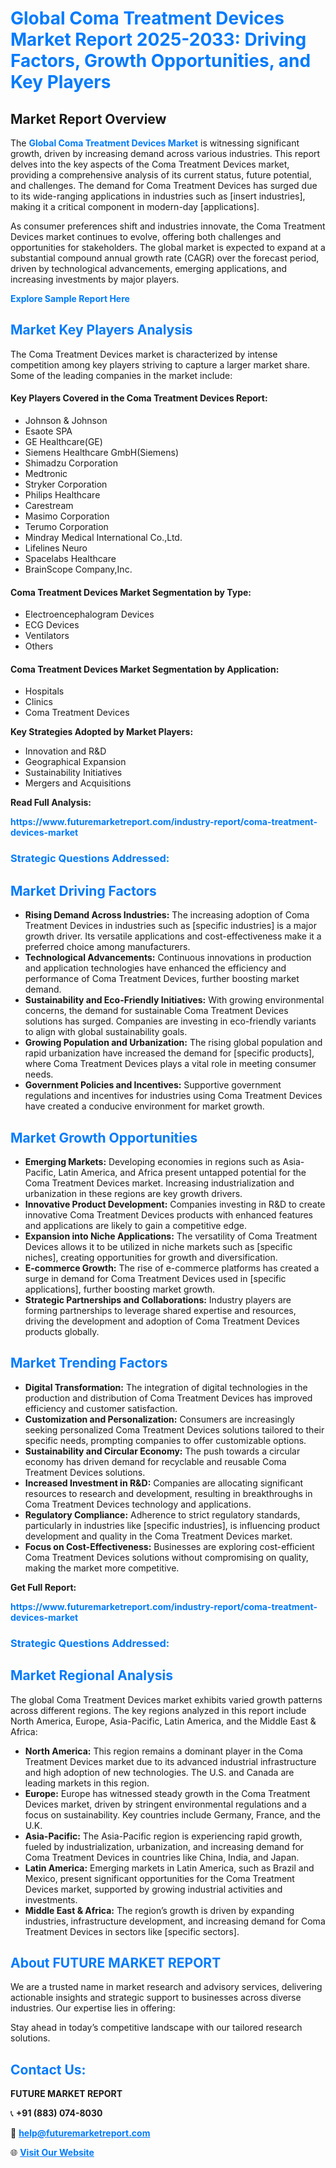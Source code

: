 <h1 style="color: #007BFF;">Global Coma Treatment Devices Market Report 2025-2033: Driving Factors, Growth Opportunities, and Key Players</h1>

<section id="overview">
<h2>Market Report Overview</h2>
<p>The <a href="https://www.futuremarketreport.com/industry-report/coma-treatment-devices-market" style="color: #007BFF; text-decoration: none;"><strong>Global Coma Treatment Devices Market</strong></a> is witnessing significant growth, driven by increasing demand across various industries. This report delves into the key aspects of the Coma Treatment Devices market, providing a comprehensive analysis of its current status, future potential, and challenges. The demand for Coma Treatment Devices has surged due to its wide-ranging applications in industries such as [insert industries], making it a critical component in modern-day [applications].</p>
<p>As consumer preferences shift and industries innovate, the Coma Treatment Devices market continues to evolve, offering both challenges and opportunities for stakeholders. The global market is expected to expand at a substantial compound annual growth rate (CAGR) over the forecast period, driven by technological advancements, emerging applications, and increasing investments by major players.</p>
</section>

<section id="overview">
<p><a href="https://www.futuremarketreport.com/request-sample/reportId=123261" style="color: #007BFF; text-decoration: none;"><strong>Explore Sample Report Here</strong></a></p>
</section>

<section id="key-players">
<h2 style="color: #007BFF;">Market Key Players Analysis</h2>
<p>The Coma Treatment Devices market is characterized by intense competition among key players striving to capture a larger market share. Some of the leading companies in the market include:</p>
<h4>Key Players Covered in the Coma Treatment Devices Report:</h4>
<ul><li>Johnson &amp; Johnson</li><li>Esaote SPA</li><li>GE Healthcare(GE)</li><li>Siemens Healthcare GmbH(Siemens)</li><li>Shimadzu Corporation</li><li>Medtronic</li><li>Stryker Corporation</li><li>Philips Healthcare</li><li>Carestream</li><li>Masimo Corporation</li><li>Terumo Corporation</li><li>Mindray Medical International Co.,Ltd.</li><li>Lifelines Neuro</li><li>Spacelabs Healthcare</li><li>BrainScope Company,Inc.</li></ul>
<h4>Coma Treatment Devices Market Segmentation by Type:</h4>
<ul><li>Electroencephalogram Devices</li><li>ECG Devices</li><li>Ventilators</li><li>Others</li></ul>

<h4>Coma Treatment Devices Market Segmentation by Application:</h4>
<ul><li>Hospitals</li><li>Clinics</li><li>Coma Treatment Devices</li></ul>
<p><strong>Key Strategies Adopted by Market Players:</strong></p>
<ul>
<li>Innovation and R&D</li>
<li>Geographical Expansion</li>
<li>Sustainability Initiatives</li>
<li>Mergers and Acquisitions</li>
</ul>
</section>

<section>
<p><strong>Read Full Analysis: </strong></p><a href="https://www.futuremarketreport.com/industry-report/coma-treatment-devices-market" style="color: #007BFF; text-decoration: none;"><strong>https://www.futuremarketreport.com/industry-report/coma-treatment-devices-market</strong></a>
<h3 style="color: #007BFF;">Strategic Questions Addressed:</h3>
</section>

<section id="driving-factors">
<h2 style="color: #007BFF;">Market Driving Factors</h2>
<ul>
<li><strong>Rising Demand Across Industries:</strong> The increasing adoption of Coma Treatment Devices in industries such as [specific industries] is a major growth driver. Its versatile applications and cost-effectiveness make it a preferred choice among manufacturers.</li>
<li><strong>Technological Advancements:</strong> Continuous innovations in production and application technologies have enhanced the efficiency and performance of Coma Treatment Devices, further boosting market demand.</li>
<li><strong>Sustainability and Eco-Friendly Initiatives:</strong> With growing environmental concerns, the demand for sustainable Coma Treatment Devices solutions has surged. Companies are investing in eco-friendly variants to align with global sustainability goals.</li>
<li><strong>Growing Population and Urbanization:</strong> The rising global population and rapid urbanization have increased the demand for [specific products], where Coma Treatment Devices plays a vital role in meeting consumer needs.</li>
<li><strong>Government Policies and Incentives:</strong> Supportive government regulations and incentives for industries using Coma Treatment Devices have created a conducive environment for market growth.</li>
</ul>
</section>

<section id="growth-opportunities">
<h2 style="color: #007BFF;">Market Growth Opportunities</h2>
<ul>
<li><strong>Emerging Markets:</strong> Developing economies in regions such as Asia-Pacific, Latin America, and Africa present untapped potential for the Coma Treatment Devices market. Increasing industrialization and urbanization in these regions are key growth drivers.</li>
<li><strong>Innovative Product Development:</strong> Companies investing in R&D to create innovative Coma Treatment Devices products with enhanced features and applications are likely to gain a competitive edge.</li>
<li><strong>Expansion into Niche Applications:</strong> The versatility of Coma Treatment Devices allows it to be utilized in niche markets such as [specific niches], creating opportunities for growth and diversification.</li>
<li><strong>E-commerce Growth:</strong> The rise of e-commerce platforms has created a surge in demand for Coma Treatment Devices used in [specific applications], further boosting market growth.</li>
<li><strong>Strategic Partnerships and Collaborations:</strong> Industry players are forming partnerships to leverage shared expertise and resources, driving the development and adoption of Coma Treatment Devices products globally.</li>
</ul>
</section>

<section id="trending-factors">
<h2 style="color: #007BFF;">Market Trending Factors</h2>
<ul>
<li><strong>Digital Transformation:</strong> The integration of digital technologies in the production and distribution of Coma Treatment Devices has improved efficiency and customer satisfaction.</li>
<li><strong>Customization and Personalization:</strong> Consumers are increasingly seeking personalized Coma Treatment Devices solutions tailored to their specific needs, prompting companies to offer customizable options.</li>
<li><strong>Sustainability and Circular Economy:</strong> The push towards a circular economy has driven demand for recyclable and reusable Coma Treatment Devices solutions.</li>
<li><strong>Increased Investment in R&D:</strong> Companies are allocating significant resources to research and development, resulting in breakthroughs in Coma Treatment Devices technology and applications.</li>
<li><strong>Regulatory Compliance:</strong> Adherence to strict regulatory standards, particularly in industries like [specific industries], is influencing product development and quality in the Coma Treatment Devices market.</li>
<li><strong>Focus on Cost-Effectiveness:</strong> Businesses are exploring cost-efficient Coma Treatment Devices solutions without compromising on quality, making the market more competitive.</li>
</ul>
</section>

<section>
<p><strong>Get Full Report: </strong></p><a href="https://www.futuremarketreport.com/industry-report/coma-treatment-devices-market" style="color: #007BFF; text-decoration: none;"><strong>https://www.futuremarketreport.com/industry-report/coma-treatment-devices-market</strong></a>
<h3 style="color: #007BFF;">Strategic Questions Addressed:</h3>
</section>


<section id="regional-analysis">
<h2 style="color: #007BFF;">Market Regional Analysis</h2>
<p>The global Coma Treatment Devices market exhibits varied growth patterns across different regions. The key regions analyzed in this report include North America, Europe, Asia-Pacific, Latin America, and the Middle East & Africa:</p>
<ul>
<li><strong>North America:</strong> This region remains a dominant player in the Coma Treatment Devices market due to its advanced industrial infrastructure and high adoption of new technologies. The U.S. and Canada are leading markets in this region.</li>
<li><strong>Europe:</strong> Europe has witnessed steady growth in the Coma Treatment Devices market, driven by stringent environmental regulations and a focus on sustainability. Key countries include Germany, France, and the U.K.</li>
<li><strong>Asia-Pacific:</strong> The Asia-Pacific region is experiencing rapid growth, fueled by industrialization, urbanization, and increasing demand for Coma Treatment Devices in countries like China, India, and Japan.</li>
<li><strong>Latin America:</strong> Emerging markets in Latin America, such as Brazil and Mexico, present significant opportunities for the Coma Treatment Devices market, supported by growing industrial activities and investments.</li>
<li><strong>Middle East & Africa:</strong> The region’s growth is driven by expanding industries, infrastructure development, and increasing demand for Coma Treatment Devices in sectors like [specific sectors].</li>
</ul>
</section>

<footer>
<h2 style="color: #007BFF;">About FUTURE MARKET REPORT</h2>
<p>We are a trusted name in market research and advisory services, delivering actionable insights and strategic support to businesses across diverse industries. Our expertise lies in offering:</p>

<p>Stay ahead in today’s competitive landscape with our tailored research solutions.</p>

<h2 style="color: #007BFF;">Contact Us:</h2>
<p><strong>FUTURE MARKET REPORT</strong></p>
<p>📞 <strong>+91 (883) 074-8030</strong></p>
<p>📧 <strong><a href="mailto:help@futuremarketreport.com" style="color: #007BFF;">help@futuremarketreport.com</a></strong></p>
<p>🌐 <strong><a href="https://www.futuremarketreport.com/" style="color: #007BFF;">Visit Our Website</a></strong></p>
</footer>